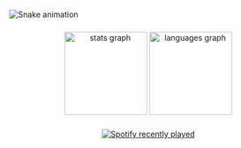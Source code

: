 <br clear="both">

<img src="https://raw.githubusercontent.com/osmancitci/osmancitci/blob/output/snake.svg" alt="Snake animation" />

###

<div align="center">
  <img src="https://github-readme-stats.vercel.app/api?hide_title=false&hide_rank=false&show_icons=true&include_all_commits=true&count_private=true&disable_animations=false&theme=dracula&locale=en&hide_border=false&username=osmancitci" height="150" alt="stats graph"  />
  <img src="https://github-readme-stats.vercel.app/api/top-langs?locale=en&hide_title=false&layout=compact&card_width=320&langs_count=5&theme=dracula&hide_border=false&username=osmancitci" height="150" alt="languages graph"  />
</div>

###

<div align="center">
  <a href="https://open.spotify.com/user/osmancitci">
    <img src="https://spotify-recently-played-readme.vercel.app/api?user=osmancitci&count=1&unique=false" alt="Spotify recently played"  />
  </a>
</div>

###